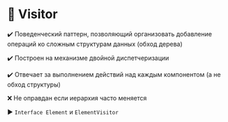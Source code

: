 # :eyes: Visitor

:heavy_check_mark: Поведенческий паттерн, позволяющий организовать добавление операций ко сложным структурам данных (обход дерева)

:heavy_check_mark: Построен на механизме двойной диспетчеризации

:heavy_check_mark: Отвечает за выполнением действий над каждым компонентом (а не обход структуры)

:x: Не оправдан если иерархия часто меняется

:arrow_forward: `Interface Element` и `ElementVisitor`